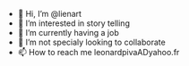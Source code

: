- 👋 Hi, I’m @lienart
- 👀 I’m interested in story telling
- 🌱 I’m currently having a job
- 💞️ I’m not specialy looking to collaborate
- 📫 How to reach me leonardpivaADyahoo.fr
